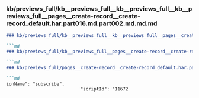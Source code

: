 ### kb/previews_full/kb__previews_full__kb__previews_full__kb__previews_full__pages__create-record__create-record_default.har.part016.md.part002.md.md.md

```md
### kb/previews_full/kb__previews_full__kb__previews_full__pages__create-record__create-record_default.har.part016.md.part002.md.md

```md
### kb/previews_full/kb__previews_full__pages__create-record__create-record_default.har.part016.md.part002.md

```md
### kb/previews_full/pages__create-record__create-record_default.har.part016.md (part 002)

```md
ionName": "subscribe",
                            "scriptId": "11672
```

```

```

```

```
